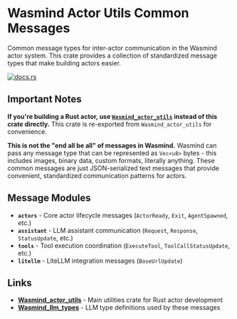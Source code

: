 # Wasmind Actor Utils Common Messages

Common message types for inter-actor communication in the Wasmind actor system. This crate provides a collection of standardized message types that make building actors easier.

[![docs.rs](https://docs.rs/Wasmind_actor_utils_common_messages/badge.svg)](https://docs.rs/Wasmind_actor_utils_common_messages)

## Important Notes

**If you're building a Rust actor, use [`Wasmind_actor_utils`](../Wasmind_actor_utils/) instead of this crate directly.** This crate is re-exported from `Wasmind_actor_utils` for convenience.

**This is not the "end all be all" of messages in Wasmind.** Wasmind can pass any message type that can be represented as `Vec<u8>` bytes - this includes images, binary data, custom formats, literally anything. These common messages are just JSON-serialized text messages that provide convenient, standardized communication patterns for actors.

## Message Modules

- **`actors`** - Core actor lifecycle messages (`ActorReady`, `Exit`, `AgentSpawned`, etc.)
- **`assistant`** - LLM assistant communication (`Request`, `Response`, `StatusUpdate`, etc.)  
- **`tools`** - Tool execution coordination (`ExecuteTool`, `ToolCallStatusUpdate`, etc.)
- **`litellm`** - LiteLLM integration messages (`BaseUrlUpdate`)

## Links

- **[Wasmind_actor_utils](../Wasmind_actor_utils/)** - Main utilities crate for Rust actor development
- **[Wasmind_llm_types](../Wasmind_llm_types/)** - LLM type definitions used by these messages
